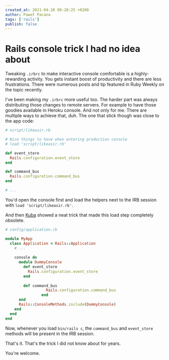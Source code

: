 ```yaml
---
created_at: 2021-04-28 09:20:25 +0200
author: Paweł Pacana
tags: ['rails']
publish: false
---
```


# Rails console trick I had no idea about

Tweaking `.irbrc` to make interactive console comfortable is a highly-rewarding activity. You gets instant boost of productivity and there are less frustrations. There were numerous posts and tip featured in Ruby Weekly on the topic recently.

I've been making my `.irbrc` more useful too. The harder part was always distributing those changes to remote servers. For example to have those goodies available in Heroku console. And not only for me. There are multiple ways to achieve that, duh. The one that stick though was close to the app code:

```ruby
# script/likeasir.rb

# Nice things to have when entering production console
# load 'script/likeasir.rb'

def event_store
  Rails.configuration.event_store
end

def command_bus
  Rails.configuration.command_bus
end

# ...
```

You'd open the console first and load the helpers next to the IRB session with `load 'script/likeasir.rb'`.

And then [Kuba](https://blog.arkency.com/authors/jakub-kosinski/) showed a neat trick that made this load step completely obsolete.

```ruby
# config/application.rb

module MyApp
  class Application < Rails::Application
    # ...
    
    console do
      module DummyConsole
        def event_store
          Rails.configuration.event_store
        end
        
        def command_bus
				  Rails.configuration.command_bus
				end
      end
      Rails::ConsoleMethods.include(DummyConsole)
    end
  end
end
```

Now, whenever you load `bin/rails c`, the `command_bus` and `event_store` methods will be present in the IRB session. 

That's it. That's the trick I did not know about for years. 

You're welcome.

